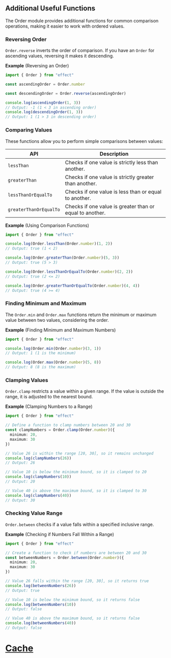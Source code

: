 ## Additional Useful Functions

The Order module provides additional functions for common comparison operations, making it easier to work with ordered values.

### Reversing Order

`Order.reverse` inverts the order of comparison. If you have an `Order` for ascending values, reversing it makes it descending.

**Example** (Reversing an Order)

```ts twoslash
import { Order } from "effect"

const ascendingOrder = Order.number

const descendingOrder = Order.reverse(ascendingOrder)

console.log(ascendingOrder(1, 3))
// Output: -1 (1 < 3 in ascending order)
console.log(descendingOrder(1, 3))
// Output: 1 (1 > 3 in descending order)
```

### Comparing Values

These functions allow you to perform simple comparisons between values:

| API                    | Description                                              |
| ---------------------- | -------------------------------------------------------- |
| `lessThan`             | Checks if one value is strictly less than another.       |
| `greaterThan`          | Checks if one value is strictly greater than another.    |
| `lessThanOrEqualTo`    | Checks if one value is less than or equal to another.    |
| `greaterThanOrEqualTo` | Checks if one value is greater than or equal to another. |

**Example** (Using Comparison Functions)

```ts twoslash
import { Order } from "effect"

console.log(Order.lessThan(Order.number)(1, 2))
// Output: true (1 < 2)

console.log(Order.greaterThan(Order.number)(5, 3))
// Output: true (5 > 3)

console.log(Order.lessThanOrEqualTo(Order.number)(2, 2))
// Output: true (2 <= 2)

console.log(Order.greaterThanOrEqualTo(Order.number)(4, 4))
// Output: true (4 >= 4)
```

### Finding Minimum and Maximum

The `Order.min` and `Order.max` functions return the minimum or maximum value between two values, considering the order.

**Example** (Finding Minimum and Maximum Numbers)

```ts twoslash
import { Order } from "effect"

console.log(Order.min(Order.number)(3, 1))
// Output: 1 (1 is the minimum)

console.log(Order.max(Order.number)(5, 8))
// Output: 8 (8 is the maximum)
```

### Clamping Values

`Order.clamp` restricts a value within a given range. If the value is outside the range, it is adjusted to the nearest bound.

**Example** (Clamping Numbers to a Range)

```ts twoslash
import { Order } from "effect"

// Define a function to clamp numbers between 20 and 30
const clampNumbers = Order.clamp(Order.number)({
  minimum: 20,
  maximum: 30
})

// Value 26 is within the range [20, 30], so it remains unchanged
console.log(clampNumbers(26))
// Output: 26

// Value 10 is below the minimum bound, so it is clamped to 20
console.log(clampNumbers(10))
// Output: 20

// Value 40 is above the maximum bound, so it is clamped to 30
console.log(clampNumbers(40))
// Output: 30
```

### Checking Value Range

`Order.between` checks if a value falls within a specified inclusive range.

**Example** (Checking if Numbers Fall Within a Range)

```ts twoslash
import { Order } from "effect"

// Create a function to check if numbers are between 20 and 30
const betweenNumbers = Order.between(Order.number)({
  minimum: 20,
  maximum: 30
})

// Value 26 falls within the range [20, 30], so it returns true
console.log(betweenNumbers(26))
// Output: true

// Value 10 is below the minimum bound, so it returns false
console.log(betweenNumbers(10))
// Output: false

// Value 40 is above the maximum bound, so it returns false
console.log(betweenNumbers(40))
// Output: false
```

# [Cache](https://effect.website/docs/caching/cache/)
